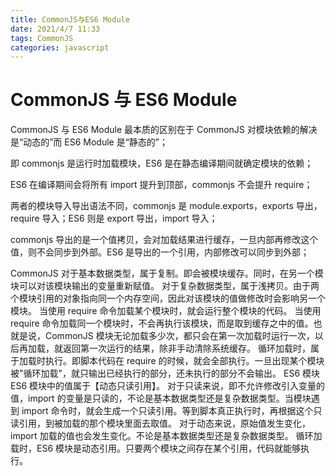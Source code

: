 ```yaml
---
title: CommonJS与ES6 Module
date: 2021/4/7 11:33
tags: CommonJS
categories: javascript
---
```


# CommonJS 与 ES6 Module

CommonJS 与 ES6 Module 最本质的区别在于 CommonJS 对模块依赖的解决是“动态的”而 ES6 Module 是“静态的”；

即 commonjs 是运行时加载模块，ES6 是在静态编译期间就确定模块的依赖；

ES6 在编译期间会将所有 import 提升到顶部，commonjs 不会提升 require；

两者的模块导入导出语法不同，commonjs 是 module.exports，exports 导出，require 导入；ES6 则是 export 导出，import 导入；

commonjs 导出的是一个值拷贝，会对加载结果进行缓存，一旦内部再修改这个值，则不会同步到外部。ES6 是导出的一个引用，内部修改可以同步到外部；

CommonJS
对于基本数据类型，属于复制。即会被模块缓存。同时，在另一个模块可以对该模块输出的变量重新赋值。
对于复杂数据类型，属于浅拷贝。由于两个模块引用的对象指向同一个内存空间，因此对该模块的值做修改时会影响另一个模块。
当使用 require 命令加载某个模块时，就会运行整个模块的代码。
当使用 require 命令加载同一个模块时，不会再执行该模块，而是取到缓存之中的值。也就是说，CommonJS 模块无论加载多少次，都只会在第一次加载时运行一次，以后再加载，就返回第一次运行的结果，除非手动清除系统缓存。
循环加载时，属于加载时执行。即脚本代码在 require 的时候，就会全部执行。一旦出现某个模块被"循环加载"，就只输出已经执行的部分，还未执行的部分不会输出。
ES6 模块
ES6 模块中的值属于【动态只读引用】。
对于只读来说，即不允许修改引入变量的值，import 的变量是只读的，不论是基本数据类型还是复杂数据类型。当模块遇到 import 命令时，就会生成一个只读引用。等到脚本真正执行时，再根据这个只读引用，到被加载的那个模块里面去取值。
对于动态来说，原始值发生变化，import 加载的值也会发生变化。不论是基本数据类型还是复杂数据类型。
循环加载时，ES6 模块是动态引用。只要两个模块之间存在某个引用，代码就能够执行。
